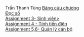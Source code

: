 <!DOCTYPE html>
<html>
<head> Trần Thanh Tùng
</head>
<body>
<a href="https://github.com/FASTTRACKSE/FFSE1702A.JavaCore/blob/master/FFSE1702042/Bangcuuchuong/src/tung/Bangcuuchuong.java"> Bảng cửu chương </a><br />
<a href="https://github.com/FASTTRACKSE/FFSE1702A.JavaCore/blob/master/FFSE1702042/Docso/src/tung/Docso.java"> Đọc số</a><br>
<a href="https://github.com/FASTTRACKSE/FFSE1702A.JavaCore/blob/master/FFSE1702042/ASM%203/src/sinhVien/SinhVien.java"> Assignment 3- Sinh viên></a><br>
<a href="https://github.com/FASTTRACKSE/FFSE1702A.JavaCore/tree/master/FFSE1702042/ASM%204/src/tiendien"> Assignment 4 - Tính tiền điện</a><br>
<a href="https://github.com/FASTTRACKSE/FFSE1702A.JavaCore/tree/master/FFSE1702042/canBo/src/Quanlycanbo"> Assignment 5,6- Quản lý cán bộ</a><br>
</body>
</html>


